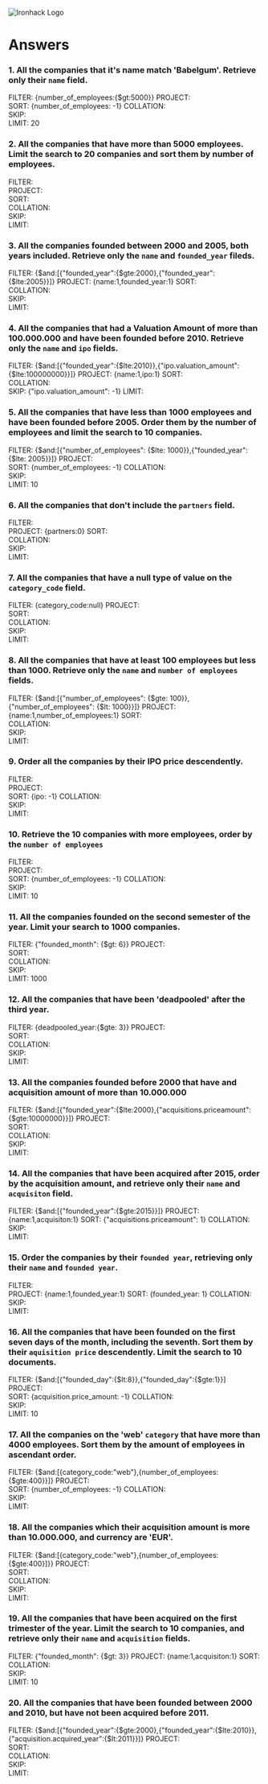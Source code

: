 ![Ironhack Logo](https://i.imgur.com/1QgrNNw.png)

# Answers

### 1. All the companies that it's name match 'Babelgum'. Retrieve only their `name` field.

FILTER:         {number_of_employees:{$gt:5000}}
PROJECT:        
SORT:           {number_of_employees: -1}
COLLATION:      
SKIP:           
LIMIT:           20

### 2. All the companies that have more than 5000 employees. Limit the search to 20 companies and sort them by **number of employees**.

FILTER:         
PROJECT:        
SORT:           
COLLATION:      
SKIP:           
LIMIT:   

### 3. All the companies founded between 2000 and 2005, both years included. Retrieve only the `name` and `founded_year` fileds.

FILTER:         {$and:[{"founded_year":{$gte:2000},{"founded_year":{$lte:2005}}]}
PROJECT:        {name:1,founded_year:1}
SORT:           
COLLATION:      
SKIP:           
LIMIT:   

### 4. All the companies that had a Valuation Amount of more than 100.000.000 and have been founded before 2010. Retrieve only the `name` and `ipo` fields.

FILTER:         {$and:[{"founded_year":{$lte:2010}},{"ipo.valuation_amount":{$lte:100000000}}]}
PROJECT:        {name:1,ipo:1}
SORT:           
COLLATION:      
SKIP:           {"ipo.valuation_amount": -1}
LIMIT:   

### 5. All the companies that have less than 1000 employees and have been founded before 2005. Order them by the number of employees and limit the search to 10 companies.

FILTER:         {$and:[{"number_of_employees": {$lte: 1000}},{"founded_year": {$lte: 2005}}]}
PROJECT:        
SORT:           {number_of_employees: -1}
COLLATION:      
SKIP:           
LIMIT:          10

### 6. All the companies that don't include the `partners` field.

FILTER:         
PROJECT:        {partners:0}
SORT:           
COLLATION:      
SKIP:           
LIMIT:   

### 7. All the companies that have a null type of value on the `category_code` field.

FILTER:         {category_code:null}
PROJECT:        
SORT:           
COLLATION:      
SKIP:           
LIMIT:   

### 8. All the companies that have at least 100 employees but less than 1000. Retrieve only the `name` and `number of employees` fields.

FILTER:         {$and:[{"number_of_employees": {$gte: 100}},{"number_of_employees": {$lt: 1000}}]}
PROJECT:        {name:1,number_of_employees:1}
SORT:           
COLLATION:      
SKIP:           
LIMIT:   

### 9. Order all the companies by their IPO price descendently.

FILTER:         
PROJECT:        
SORT:           {ipo: -1}
COLLATION:      
SKIP:           
LIMIT:           

### 10. Retrieve the 10 companies with more employees, order by the `number of employees`

FILTER:         
PROJECT:        
SORT:           {number_of_employees: -1}
COLLATION:      
SKIP:           
LIMIT:          10

### 11. All the companies founded on the second semester of the year. Limit your search to 1000 companies.

FILTER:         {"founded_month": {$gt: 6}}
PROJECT:        
SORT:           
COLLATION:      
SKIP:           
LIMIT:           1000

### 12. All the companies that have been 'deadpooled' after the third year.

FILTER:         {deadpooled_year:{$gte: 3}}
PROJECT:        
SORT:           
COLLATION:      
SKIP:           
LIMIT:   

### 13. All the companies founded before 2000 that have and acquisition amount of more than 10.000.000

FILTER:         {$and:[{"founded_year":{$lte:2000},{"acquisitions.priceamount":{$gte:10000000}}]}
PROJECT:        
SORT:           
COLLATION:      
SKIP:           
LIMIT:   

### 14. All the companies that have been acquired after 2015, order by the acquisition amount, and retrieve only their `name` and `acquisiton` field.

FILTER:         {$and:[{"founded_year":{$gte:2015}}]}
PROJECT:        {name:1,acquisiton:1}
SORT:           {"acquisitions.priceamount": 1}
COLLATION:     
SKIP:           
LIMIT:   

### 15. Order the companies by their `founded year`, retrieving only their `name` and `founded year`.

FILTER:         
PROJECT:        {name:1,founded_year:1}
SORT:           {founded_year: 1}
COLLATION:      
SKIP:           
LIMIT:          

### 16. All the companies that have been founded on the first seven days of the month, including the seventh. Sort them by their `aquisition price` descendently. Limit the search to 10 documents.

FILTER:         {$and:[{"founded_day":{$lt:8}},{"founded_day":{$gte:1}}]
PROJECT:        
SORT:           {acquisition.price_amount: -1}
COLLATION:      
SKIP:           
LIMIT:          10

### 17. All the companies on the 'web' `category` that have more than 4000 employees. Sort them by the amount of employees in ascendant order.

FILTER:         {$and:[{category_code:"web"},{number_of_employees:{$gte:400}}]}
PROJECT:        
SORT:           {number_of_employees: -1}
COLLATION:      
SKIP:           
LIMIT:   

### 18. All the companies which their acquisition amount is more than 10.000.000, and currency are 'EUR'.

FILTER:         {$and:[{category_code:"web"},{number_of_employees:{$gte:400}]}}
PROJECT:        
SORT:           
COLLATION:      
SKIP:           
LIMIT:   

### 19. All the companies that have been acquired on the first trimester of the year. Limit the search to 10 companies, and retrieve only their `name` and `acquisition` fields.

FILTER:          {"founded_month": {$gt: 3}}
PROJECT:         {name:1,acquisiton:1}
SORT:           
COLLATION:      
SKIP:           
LIMIT:           10

### 20. All the companies that have been founded between 2000 and 2010, but have not been acquired before 2011.

FILTER:           {$and:[{"founded_year":{$gte:2000},{"founded_year":{$lte:2010}},{"acquisition.acquired_year":{$lt:2011}}]}
PROJECT:        
SORT:           
COLLATION:      
SKIP:           
LIMIT:   
